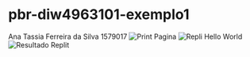 # pbr-diw4963101-exemplo1
Ana Tassia Ferreira da Silva 1579017
<img src="printpagina.jpg" alt="Print Pagina"/>
<img src="replithelloworld.jpg" alt=" Repli Hello World"/>
<img src="replitresultado.jpg" alt=" Resultado Replit" />

